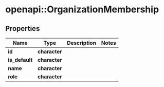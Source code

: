 # openapi::OrganizationMembership


## Properties
Name | Type | Description | Notes
------------ | ------------- | ------------- | -------------
**id** | **character** |  | 
**is_default** | **character** |  | 
**name** | **character** |  | 
**role** | **character** |  | 


